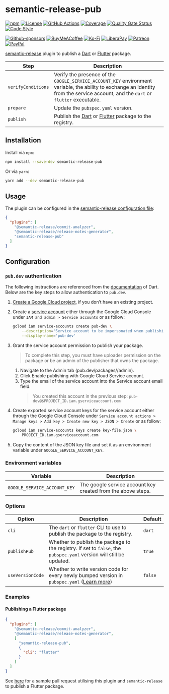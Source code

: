 # semantic-release-pub

[![npm](https://img.shields.io/npm/v/semantic-release-pub)](https://www.npmjs.com/package/semantic-release-pub)
[![License](https://img.shields.io/github/license/zeshuaro/semantic-release-pub)](https://github.com/zeshuaro/semantic-release-pub/blob/main/LICENSE)
[![GitHub Actions](https://github.com/zeshuaro/semantic-release-pub/actions/workflows/github-actions.yml/badge.svg)](https://github.com/zeshuaro/semantic-release-pub/actions/workflows/github-actions.yml)
[![Coverage](https://sonarcloud.io/api/project_badges/measure?project=semantic-release-pub&metric=coverage)](https://sonarcloud.io/summary/new_code?id=semantic-release-pub)
[![Quality Gate Status](https://sonarcloud.io/api/project_badges/measure?project=semantic-release-pub&metric=alert_status)](https://sonarcloud.io/summary/new_code?id=semantic-release-pub)
[![Code Style](https://img.shields.io/badge/code_style-prettier-ff69b4.svg)](https://github.com/prettier/prettier)

[![Github-sponsors](https://img.shields.io/badge/sponsor-30363D?style=for-the-badge&logo=GitHub-Sponsors&logoColor=#EA4AAA)](https://github.com/sponsors/zeshuaro)
[![BuyMeACoffee](https://img.shields.io/badge/Buy%20Me%20a%20Coffee-ffdd00?style=for-the-badge&logo=buy-me-a-coffee&logoColor=black)](https://www.buymeacoffee.com/zeshuaro)
[![Ko-Fi](https://img.shields.io/badge/Ko--fi-F16061?style=for-the-badge&logo=ko-fi&logoColor=white)](https://ko-fi.com/zeshuaro)
[![LiberaPay](https://img.shields.io/badge/Liberapay-F6C915?style=for-the-badge&logo=liberapay&logoColor=black)](https://liberapay.com/zeshuaro/)
[![Patreon](https://img.shields.io/badge/Patreon-F96854?style=for-the-badge&logo=patreon&logoColor=white)](https://patreon.com/zeshuaro)
[![PayPal](https://img.shields.io/badge/PayPal-00457C?style=for-the-badge&logo=paypal&logoColor=white)](https://paypal.me/JoshuaTang)

[semantic-release](https://github.com/semantic-release/semantic-release) plugin to publish a [Dart](https://dart.dev/guides/libraries/create-packages) or [Flutter](https://docs.flutter.dev/packages-and-plugins/developing-packages) package.

| Step               | Description                                                                                                                                                                         |
| ------------------ | ----------------------------------------------------------------------------------------------------------------------------------------------------------------------------------- |
| `verifyConditions` | Verify the presence of the `GOOGLE_SERVICE_ACCOUNT_KEY` environment variable, the ability to exchange an identity from the service account, and the `dart` or `flutter` executable. |
| `prepare`          | Update the `pubspec.yaml` version.                                                                                                                                                  |
| `publish`          | Publish the [Dart](https://dart.dev/tools/pub/publishing) or [Flutter](https://docs.flutter.dev/packages-and-plugins/developing-packages#publish) package to the registry.          |

## Installation

Install via `npm`:

```bash
npm install --save-dev semantic-release-pub
```

Or via `yarn`:

```bash
yarn add --dev semantic-release-pub
```

## Usage

The plugin can be configured in the [semantic-release configuration file](https://github.com/semantic-release/semantic-release/blob/master/docs/usage/configuration.md#configuration):

```json
{
  "plugins": [
    "@semantic-release/commit-analyzer", 
    "@semantic-release/release-notes-generator", 
    "semantic-release-pub"
  ]
}
```

## Configuration

### `pub.dev` authentication

The following instructions are referenced from the [documentation](https://dart.dev/tools/pub/automated-publishing#publish-using-exported-service-account-keys) of Dart. Below are the key steps to allow authentication to `pub.dev`.

1. [Create a Google Cloud project](https://cloud.google.com/resource-manager/docs/creating-managing-projects), if you don’t have an existing project.

2. Create a [service account](https://cloud.google.com/iam/docs/service-account-overview) either through the Google Cloud Console under `IAM and admin > Service accounts` or as follow:
   
    ```bash
    gcloud iam service-accounts create pub-dev \
        --description='Service account to be impersonated when publishing to pub.dev' \
        --display-name='pub-dev'
    ```

3. Grant the service account permission to publish your package.

    > To complete this step, you must have uploader permission on the package or be an admin of the publisher that owns the package.

    1. Navigate to the Admin tab (pub.dev/packages/<package>/admin).
    2. Click Enable publishing with Google Cloud Service account. 
    3. Type the email of the service account into the Service account email field.
        > You created this account in the previous step: `pub-dev@$PROJECT_ID.iam.gserviceaccount.com`

4. Create exported service account keys for the service account either through the Google Cloud Console under `Service account actions > Manage keys > Add key > Create new key > JSON > Create` or as follow:

    ```bash
    gcloud iam service-accounts keys create key-file.json \
        PROJECT_ID.iam.gserviceaccount.com
    ```

5. Copy the content of the JSON key file and set it as an environment variable under `GOOGLE_SERVICE_ACCOUNT_KEY`.

### Environment variables

| Variable                     | Description                                                  |
| ---------------------------- | ------------------------------------------------------------ |
| `GOOGLE_SERVICE_ACCOUNT_KEY` | The google service account key created from the above steps. |

### Options

| Option           | Description                                                                                                                                                               | Default |
|------------------|---------------------------------------------------------------------------------------------------------------------------------------------------------------------------|---------|
| `cli`            | The `dart` or `flutter` CLI to use to publish the package to the registry.                                                                                                | `dart`  |
| `publishPub`     | Whether to publish the package to the registry. If set to `false`, the `pubspec.yaml` version will still be updated.                                                      | `true`  |
| `useVersionCode` | Whether to write version code for every newly bumped version in `pubspec.yaml` ([Learn more](https://developer.android.com/studio/publish/versioning#versioningsettings)) | `false` |

### Examples

#### Publishing a Flutter package

```json
{
  "plugins": [
    "@semantic-release/commit-analyzer", 
    "@semantic-release/release-notes-generator", 
    [
      "semantic-release-pub",
      {
        "cli": "flutter"
      }
    ]
  ]
}
```

See [here](https://github.com/zeshuaro/firestore_cache/pull/162) for a sample pull request utilising this plugin and `semantic-release` to publish a Flutter package.
